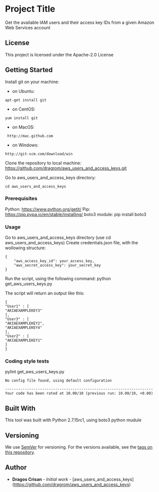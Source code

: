 # Project Title

Get the available IAM users and their access key IDs from a given Amazon Web Services account

## License

This project  is licensed under the Apache-2.0 License

## Getting Started

Install git on your machine:
- on Ubuntu:
```
apt-get install git
```
- on CentOS:
```
yum install git
```
- on MacOS:
```
 http://mac.github.com
```

- on Windows:
```
http://git-scm.com/download/win
```
Clone the repository to local machine:
https://github.com/dragrom/aws_users_and_access_keys.git

Go to aws_users_and_access_keys directory:
```
cd aws_users_and_access_keys
```

### Prerequisites

Python: https://www.python.org/getit/
Pip: https://pip.pypa.io/en/stable/installing/
boto3 module: pip install boto3

### Usage

Go to aws_users_and_access_keys directory (use cd aws_users_and_access_keys)
Create credentials.json file, with the wollowing structure:

```
{
    "aws_access_key_id": your_access_key,
    "aws_secret_access_key": your_secret_key
}
```
Run the script, using the following command: python get_aws_users_keys.py

The script will return an output like this:
```
{ 
"User1" : [
"AKIAEXAMPLEKEY3" 
], 
"User3" : [ 
"AKIAEXAMPLEKEY2", 
"AKIAEXAMPLEKEY4" 
], 
"User2" : [ 
"AKIAEXAMPLEKEY1" 
] 
} 
```

### Coding style tests

pylint get_aws_users_keys.py

```
No config file found, using default configuration

--------------------------------------------------------------------
Your code has been rated at 10.00/10 (previous run: 10.00/10, +0.00)
```

## Built With

This tool was built with Python 2.7.15rc1, using boto3 python mudule

## Versioning

We use [SemVer](http://semver.org/) for versioning. For the versions available, see the [tags on this repository](https://github.com/dragrom/aws_users_and_access_keys/tags). 

## Author

* **Dragos Crisan** - *Initial work* - [aws_users_and_access_keys] (https://github.com/dragrom/aws_users_and_access_keys)

